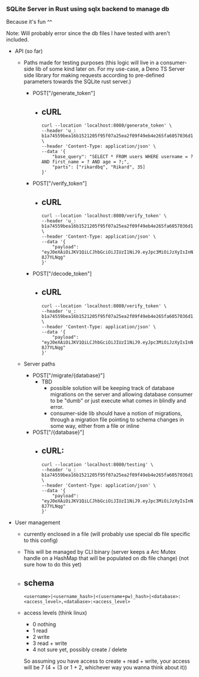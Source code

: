 ### SQLite Server in Rust using sqlx backend to manage db
Because it's fun ^^

Note: Will probably error since the db files I have tested with aren't included.

- API (so far)
    - Paths made for testing purposes (this logic will live in a consumer-side lib of some kind later on. For my use-case, a Deno TS Server side library for making requests according to pre-defined parameters towards the SQLite rust server.)
        - POST["/generate_token"]
            - cURL
                - 
                ```
                curl --location 'localhost:8080/generate_token' \
                --header 'u_: b1a74559bea16b1521205f95f07a25ea2f09f49eb4e265fa6057036d1dff7c22' \
                --header 'Content-Type: application/json' \
                --data '{
                    "base_query": "SELECT * FROM users WHERE username = ? AND first_name = ? AND age = ?;",
                    "parts": ["rikardbq", "Rikard", 35]
                }'
                ```
        - POST["/verify_token"]
            - cURL
                -
                ```
                curl --location 'localhost:8080/verify_token' \
                --header 'u_: b1a74559bea16b1521205f95f07a25ea2f09f49eb4e265fa6057036d1dff7c22' \
                --header 'Content-Type: application/json' \
                --data '{
                    "payload": "eyJ0eXAiOiJKV1QiLCJhbGciOiJIUzI1NiJ9.eyJpc3MiOiJzXyIsInN1YiI6ImRfIiwiYXVkIjoiY18iLCJkYXQiOiJ7XHJcbiAgICBcImJhc2VfcXVlcnlcIjogXCJTRUxFQ1QgKiBGUk9NIHVzZXJzNTtcIixcclxuICAgIFwicGFydHNcIjogW11cclxufSIsImlhdCI6MTczMTIzMjgzOCwiZXhwIjoxNzMxMjMyODY4fQ.W5AK92hsNhFGpJmgax7ylybwZGSIBueCVD-8J7YLNqg"
                }'
                ```
        - POST["/decode_token"]
            - cURL
                -
                ```
                curl --location 'localhost:8080/verify_token' \
                --header 'u_: b1a74559bea16b1521205f95f07a25ea2f09f49eb4e265fa6057036d1dff7c22' \
                --header 'Content-Type: application/json' \
                --data '{
                    "payload": "eyJ0eXAiOiJKV1QiLCJhbGciOiJIUzI1NiJ9.eyJpc3MiOiJzXyIsInN1YiI6ImRfIiwiYXVkIjoiY18iLCJkYXQiOiJ7XHJcbiAgICBcImJhc2VfcXVlcnlcIjogXCJTRUxFQ1QgKiBGUk9NIHVzZXJzNTtcIixcclxuICAgIFwicGFydHNcIjogW11cclxufSIsImlhdCI6MTczMTIzMjgzOCwiZXhwIjoxNzMxMjMyODY4fQ.W5AK92hsNhFGpJmgax7ylybwZGSIBueCVD-8J7YLNqg"
                }'
                ```

    - Server paths
        - POST["/migrate/{database}"]
            - TBD
                - possible solution will be keeping track of database migrations on the server and allowing database consumer to be "dumb" or just execute what comes in blindly and error.
                - consumer-side lib should have a notion of migrations, through a migration file pointing to schema changes in some way, either from a file or inline
        - POST["/{database}"]
            - cURL:
                - 
                ```
                curl --location 'localhost:8080/testing' \
                --header 'u_: b1a74559bea16b1521205f95f07a25ea2f09f49eb4e265fa6057036d1dff7c22' \
                --header 'Content-Type: application/json' \
                --data '{
                    "payload": "eyJ0eXAiOiJKV1QiLCJhbGciOiJIUzI1NiJ9.eyJpc3MiOiJzXyIsInN1YiI6ImRfIiwiYXVkIjoiY18iLCJkYXQiOiJ7XHJcbiAgICBcImJhc2VfcXVlcnlcIjogXCJTRUxFQ1QgKiBGUk9NIHVzZXJzNTtcIixcclxuICAgIFwicGFydHNcIjogW11cclxufSIsImlhdCI6MTczMTIzMjgzOCwiZXhwIjoxNzMxMjMyODY4fQ.W5AK92hsNhFGpJmgax7ylybwZGSIBueCVD-8J7YLNqg"
                }'
                ```

- User management
    - currently enclosed in a file (will probably use special db file specific to this config)
    - This will be managed by CLI binary (server keeps a Arc Mutex handle on a HashMap that will be populated on db file change) (not sure how to do this yet)
    - schema
        - 
        ```
        <username>|<username_hash>|<(username+pw)_hash>|<database>:<access_level>,<database>:<access_level>
        ```
    - access levels (think linux)
        - 0 nothing
        - 1 read
        - 2 write
        - 3 read + write
        - 4 not sure yet, possibly create / delete

        So assuming you have access to create + read + write, your access will be 7 (4 + (3 or 1 + 2, whichever way you wanna think about it))
